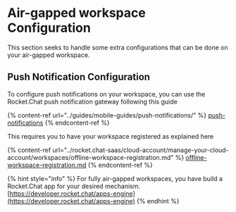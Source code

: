 # Air-gapped workspace Configuration

This section seeks to handle some extra configurations that can be done on your air-gapped workspace.

## Push Notification Configuration

To configure push notifications on your workspace, you can use the Rocket.Chat push notification gateway following this guide&#x20;

{% content-ref url="../guides/mobile-guides/push-notifications/" %}
[push-notifications](../guides/mobile-guides/push-notifications/)
{% endcontent-ref %}

This requires you to have your workspace registered as explained here

{% content-ref url="../rocket.chat-saas/cloud-account/manage-your-cloud-account/workspaces/offline-workspace-registration.md" %}
[offline-workspace-registration.md](../rocket.chat-saas/cloud-account/manage-your-cloud-account/workspaces/offline-workspace-registration.md)
{% endcontent-ref %}

{% hint style="info" %}
For fully air-gapped workspaces, you have build a Rocket.Chat app for your desired mechanism. [https://developer.rocket.chat/apps-engine](https://developer.rocket.chat/apps-engine)
{% endhint %}
